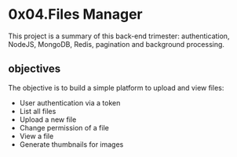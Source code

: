 # 0x04.Files Manager


This project is a summary of this back-end trimester: authentication, NodeJS, MongoDB, Redis, pagination and background processing.

## objectives
The objective is to build a simple platform to upload and view files:

+ User authentication via a token
+ List all files
+ Upload a new file
+ Change permission of a file
+ View a file
+ Generate thumbnails for images
